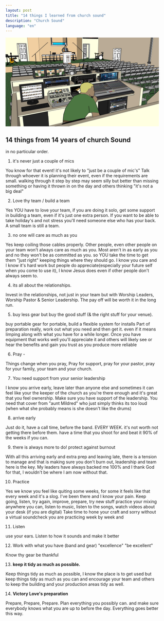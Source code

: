 ```yaml
---
layout: post
title: "14 things I learned from church sound"
description: "Church Sound"
language: "en"
---
```


![Cover](/assets/img/posts/churchsound.jpg)

## 14 things from 14 years of church Sound

in no particular order.

1) it's never just a couple of mics

You know for that event! it's not likely to "just be a couple of mic's"
Talk through whoever it is planning their event, even if the requirements are small. walking through it step by step may seem silly but better than missing something or having it thrown in on the day and others thinking "it's not a big deal"

2) Love thy team / build a team

Yes YOU have to love your team, if you are doing it solo, get some support in building a team, even if it's just one extra person.
If you want to be able to take holiday's and not stress you'll need someone else who has your back. A small team is still a team.

3) no one will care as much as you

Yes keep coiling those cables properly. Other people, even other people on your team won't always care as much as you. Most aren't in as early as you and no they won't be as committed as you. so YOU take the time to get them "just right"
keeping things where they should go. I know you care and I know it's hard work but people do appreciate(especially your future self when you come to use it), I know Jesus does even if other people don't always seem to. 

4) its all about the relationships.

Invest in the relationships, not just in your team but with Worship Leaders, Worship Pastor & Senior Leadership. The pay off will be worth it in the long run.

5) buy less gear but buy the good stuff (& the right stuff for your venue).

buy portable gear for portable, build a flexible system for installs
Part of preparation really, work out what you need and then get it. even if it means limping along with what you have for a while longer. Once you have equipment that works well you'll appreciate it and others will likely see or hear the benefits and gain you trust as you produce more reliable  

6) Pray -

Things change when you pray, Pray for support, pray for your pastor, pray for your family, your team and your church.

7) You need support from your senior leadership

I know you arrive early, leave later than anyone else and sometimes it can feel like your the keeper of the church as you're there enough and it's great that you feel ownership. Make sure you have support of the leadership. You need that cover from "aunt Mildred" who just simply thinks its too loud (when what she probably means is she doesn't like the drums) 

8) arrive early

Just do it, have a call time, before the band. EVERY WEEK. it's not worth not getting there before them. have a time that you shoot for and beat it 90% of the weeks if you can.

9) there is always more to do! protect against burnout

With all this arriving early and extra prep and leaving late, there is a tension to manage and that is making sure you don't burn out, leadership and team here is the key. My leaders have always backed me 100% and I thank God for that, I wouldn't be where I am now without that. 

10) Practice

Yes we know you feel like quiting some weeks, for some it feels like that every week and it's a slog. I've been there and I know your pain. Keep going, listen, try again, improve, prepare, try new stuff practice your mixing anywhere you can, listen to music, listen to the songs, watch videos about your desk (if you are digital) Take time to hone your craft and sorry without a virtual soundcheck you are practicing week by week and

11) Listen

use your ears. Listen to how it sounds and make it better

12) Work with what you have (band and gear) "excellence" "be excellent"

Know thy gear
be thankful

13) **keep it tidy as much as possible.**

Keep things tidy as much as possible, I know the place is to get used but keep things tidy as much as you can and encourage your team and others to keep the building and your production areas tidy as well.

14) **Victory Love's preparation**

Prepare, Prepare, Prepare. Plan everything you possibly can.
and make sure everybody knows what you are up to before the day.
Everything goes better this way.